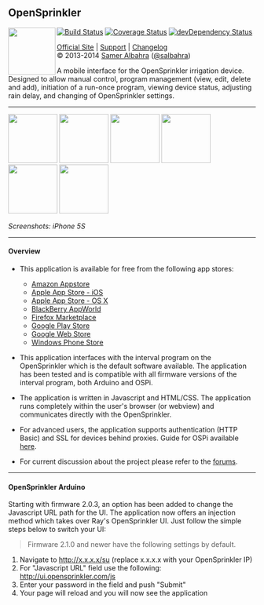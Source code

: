## OpenSprinkler

<img align="left" height="96" src="http://albahra.com/sprinklers/icon.png">[![Build Status](https://api.travis-ci.org/salbahra/Sprinklers.svg?branch=master)](https://travis-ci.org/salbahra/Sprinklers) [![Coverage Status](https://coveralls.io/repos/salbahra/Sprinklers/badge.svg?branch=master)](https://codecov.io/github/salbahra/Sprinklers?branch=master) [![devDependency Status](https://david-dm.org/salbahra/Sprinklers/dev-status.svg)](https://david-dm.org/salbahra/Sprinklers#info=devDependencies)

[Official Site][official] | [Support][help] | [Changelog][changelog]  
&copy; 2013-2014 [Samer Albahra][salbahra] ([@salbahra](https://twitter.com/salbahra))  

A mobile interface for the OpenSprinkler irrigation device. Designed to allow manual control, program management (view, edit, delete and add), initiation of a run-once program, viewing device status, adjusting rain delay, and changing of OpenSprinkler settings.
  
---

[official]: https://opensprinkler.com
[help]: http://support.opensprinkler.com
[changelog]: https://github.com/salbahra/Sprinklers/releases
[salbahra]: http://albahra.com

<a href="https://albahra.com/sprinklers/img/home.png"><img src="https://albahra.com/sprinklers/img/home.png" width="100"/></a>
<a href="https://albahra.com/sprinklers/img/preview.png"><img src="https://albahra.com/sprinklers/img/preview.png" width="100"/></a>
<a href="https://albahra.com/sprinklers/img/logs_timeline.png"><img src="https://albahra.com/sprinklers/img/logs_timeline.png" width="100"/></a>
<a href="https://albahra.com/opensprinkler/img/program.png"><img src="https://albahra.com/opensprinkler/img/program.png" width="100"/></a>
<a href="https://albahra.com/sprinklers/img/raindelay.png"><img src="https://albahra.com/sprinklers/img/raindelay.png" width="100"/></a>
<a href="https://albahra.com/sprinklers/img/runonce.png"><img src="https://albahra.com/sprinklers/img/runonce.png" width="100"/></a>

<i>Screenshots: iPhone 5S</i>

---

#### Overview

+ This application is available for free from the following app stores:
  + [Amazon Appstore](http://www.amazon.com/dp/B00JYFL8LW)
  + [Apple App Store - iOS](https://itunes.apple.com/us/app/sprinklers/id830988967?ls=1&mt=8)
  + [Apple App Store - OS X](https://itunes.apple.com/us/app/sprinklers/id903464532?ls=1&mt=12)
  + [BlackBerry AppWorld](http://appworld.blackberry.com/webstore/content/53161895/)
  + [Firefox Marketplace](https://marketplace.firefox.com/app/opensprinkler/)
  + [Google Play Store](https://play.google.com/store/apps/details?id=com.albahra.sprinklers)
  + [Google Web Store](https://chrome.google.com/webstore/detail/sprinklers/iegciplggbmhpihoeamfpjdedihblhhp)
  + [Windows Phone Store](http://www.windowsphone.com/en-us/store/app/sprinklers/3dbc5da0-b33f-4ca8-9e54-e80febf0a0c5)

+ This application interfaces with the interval program on the OpenSprinkler which is the default software available. The application has been tested and is compatible with all firmware versions of the interval program, both Arduino and OSPi.

+ The application is written in Javascript and HTML/CSS. The application runs completely within the user's browser (or webview) and communicates directly with the OpenSprinkler.

+ For advanced users, the application supports authentication (HTTP Basic) and SSL for devices behind proxies. Guide for OSPi available [here](http://rayshobby.net/mediawiki/index.php?title=Secure_Remote_Access).

+ For current discussion about the project please refer to the [forums](https://opensprinkler.com/forums/forum/opensprinkler-mobile-app/).

---

#### OpenSprinkler Arduino

Starting with firmware 2.0.3, an option has been added to change the Javascript URL path for the UI. The application now offers an injection method which takes over Ray's OpenSprinkler UI. Just follow the simple steps below to switch your UI:

> Firmware 2.1.0 and newer have the following settings by default.

 1. Navigate to http://x.x.x.x/su (replace x.x.x.x with your OpenSprinkler IP)
 2. For "Javascript URL" field use the following: http://ui.opensprinkler.com/js
 3. Enter your password in the field and push "Submit"
 4. Your page will reload and you will now see the application
